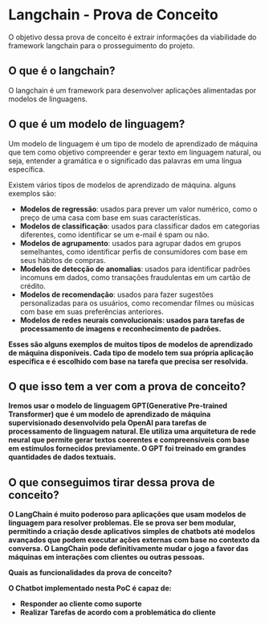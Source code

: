 # Langchain - Prova de Conceito

O objetivo dessa prova de conceito é extrair informações da viabilidade do framework langchain para o prosseguimento do projeto.

## O que é o langchain?

O langchain é um framework para desenvolver aplicações alimentadas por modelos de linguagens.

## O que é um modelo de linguagem?

Um modelo de linguagem é um tipo de modelo de aprendizado de máquina que tem como objetivo compreender e gerar texto em linguagem natural, ou seja, entender a gramática e o significado das palavras em uma língua específica.

Existem vários tipos de modelos de aprendizado de máquina. alguns exemplos são:

- <b>Modelos de regressão</b>: usados para prever um valor numérico, como o preço de uma casa com base em suas características.
- <b>Modelos de classificação</b>: usados para classificar dados em categorias diferentes, como identificar se um e-mail é spam ou não.
- <b>Modelos de agrupamento</b>: usados para agrupar dados em grupos semelhantes, como identificar perfis de consumidores com base em seus hábitos de compras.
- <b>Modelos de detecção de anomalias</b>: usados para identificar padrões incomuns em dados, como transações fraudulentas em um cartão de crédito.
- <b>Modelos de recomendação</b>: usados para fazer sugestões personalizadas para os usuários, como recomendar filmes ou músicas com base em suas preferências anteriores.
- <b>Modelos de redes neurais convolucionais<b/>: usados para tarefas de processamento de imagens e reconhecimento de padrões.

Esses são alguns exemplos de muitos tipos de modelos de aprendizado de máquina disponíveis. Cada tipo de modelo tem sua própria aplicação específica e é escolhido com base na tarefa que precisa ser resolvida.

## O que isso tem a ver com a prova de conceito?

Iremos usar o modelo de linguagem GPT(Generative Pre-trained Transformer) que é um modelo de aprendizado de máquina supervisionado desenvolvido pela OpenAI para tarefas de processamento de linguagem natural. Ele utiliza uma arquitetura de rede neural que permite gerar textos coerentes e compreensíveis com base em estímulos fornecidos previamente. O GPT foi treinado em grandes quantidades de dados textuais.

## O que conseguimos tirar dessa prova de conceito?

O LangChain é muito poderoso para aplicações que usam modelos de linguagem para resolver problemas. Ele se prova ser bem modular, permitindo a criação desde aplicativos simples de chatbots até modelos avançados que podem executar ações externas com base no contexto da conversa. O LangChain pode definitivamente mudar o jogo a favor das máquinas em interações com clientes ou outras pessoas.

Quais as funcionalidades da prova de conceito?

O Chatbot implementado nesta PoC é capaz de:

- Responder ao cliente como suporte
- Realizar Tarefas de acordo com a problemática do cliente
